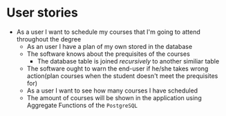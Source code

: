 # User stories
* As a user I want to schedule my courses that I'm going to attend throughout the degree
  * As an user I have a plan of my own stored in the database
  * The software knows about the prequisites of the courses
    * The database table is joined *recursively* to another similiar table
  * The software ought to warn the end-user if he/she takes wrong action(plan courses when the student doesn't meet the prequisites for)
  * As a user I want to see how many courses I have scheduled
  * The amount of courses will be shown in the application using Aggregate Functions of the `PostgreSQL`
